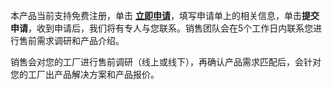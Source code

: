 ﻿本产品当前支持免费注册，单击 [**立即申请**](https://cloud.tencent.com/apply/p/gqn7hmu4ax8)，填写申请单上的相关信息，单击**提交申请**，收到申请后，我们将有专人与您联系。销售团队会在5个工作日内联系您进行售前需求调研和产品介绍。

销售会对您的工厂进行售前调研（线上或线下），再确认产品需求匹配后，会针对您的工厂出产品解决方案和产品报价。

